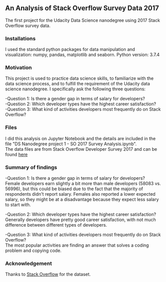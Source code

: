 ## An Analysis of Stack Overflow Survey Data 2017
The first project for the Udacity Data Science nanodegree using 2017 Stack Overflow survey data.


### Installations
I used the standard python packages for data manipulation and visualization: numpy, pandas, matplotlib and seaborn.
Python version: 3.7.4


### Motivation
This project is used to practice data science skills, to familiarize with the data science process, and to fulfill the requirement of the Udacity data science nanodegree. I specifically ask the following three questions:

-Question 1: Is there a gender gap in terms of salary for developers?  
-Question 2: Which developer types have the highest career satisfaction?  
-Question 3: What kind of activities developers most frequently do on Stack Overflow?  


### Files
I did this analysis on Jupyter Notebook and the details are included in the file "DS Nanodegree project 1 - SO 2017 Survey Analysis.ipynb".  
The data files are from Stack Overflow Developer Survey 2017 and can be found [here](https://www.kaggle.com/stackoverflow/so-survey-2017)

### Summary of findings

-Question 1: Is there a gender gap in terms of salary for developers?  
Female developers earn slightly a bit more than male developers (58083 vs. 56996), but this could be biased due to the fact that the majority of respondents didn't report salary. Females also reported a lower expected salary, so they might be at a disadvantage because they expect less salary to start with. 

-Question 2: Which developer types have the highest career satisfaction?  
Generally developers have pretty good career satisfaction, with not much difference between different types of developers.  

-Question 3: What kind of activities developers most frequently do on Stack Overflow?  
The most popular activities are finding an answer that solves a coding problem and copying code.

### Acknowledgement
Thanks to [Stack Overflow](https://insights.stackoverflow.com/survey) for the dataset. 

